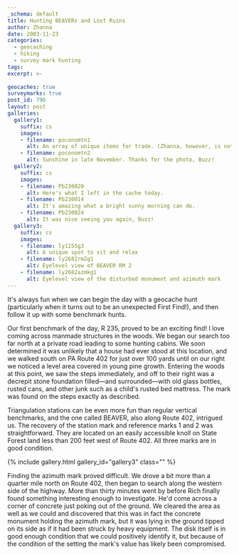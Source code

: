 ```yaml
---
_schema: default
title: Hunting BEAVERs and Lost Ruins
author: Zhanna
date: 2003-11-23
categories:
  - geocaching
  - hiking
  - survey mark hunting
tags:
excerpt: >- 
  
geocaches: true
surveymarks: true
post_id: 796
layout: post
galleries:
  gallery1:
    suffix: cs
    images:
    - filename: poconomtn1
      alt: An array of unique items for trade. (Zhanna, however, is not included.)
    - filename: poconomtn2
      alt: Sunshine in late November. Thanks for the photo, Buzz!
  gallery2:
    suffix: cs
    images:
    - filename: Pb230020
      alt: Here's what I left in the cache today.
    - filename: Pb230014
      alt: It's amazing what a bright sunny morning can do.    
    - filename: Pb230024  
      alt: It was nice seeing you again, Buzz!  
  gallery3:
    suffix: cs
    images:
    - filename: ly1155g3
      alt: A unique spot to sit and relax
    - filename: ly2682rm2g1
      alt: Eyelevel view of BEAVER RM 2
    - filename: ly2682azmkg1  
      alt: Eyelevel view of the disturbed monument and azimuth mark     
---
```


It's always fun when we can begin the day with a geocache hunt (particularly when it turns out to be an unexpected First Find!), and then follow it up with some benchmark hunts. 

Our first benchmark of the day, R 235, proved to be an exciting find! I love coming across manmade structures in the woods. We began our search too far north at a private road leading to some hunting cabins. We soon determined it was unlikely that a house had ever stood at this location, and we walked south on PA Route 402 for just over 100 yards until on our right we noticed a level area covered in young pine growth. Entering the woods at this point, we saw the steps immediately, and off to their right was a decrepit stone foundation filled—and surrounded—with old glass bottles, rusted cans, and other junk such as a child's rusted bed mattress. The mark was found on the steps exactly as described.

Triangulation stations can be even more fun than regular vertical benchmarks, and the one called BEAVER, also along Route 402, intrigued us. The recovery of the station mark and reference marks 1 and 2 was straightforward. They are located on an easily accessible knoll on State Forest land less than 200 feet west of Route 402. All three marks are in good condition.

{% include gallery.html gallery_id="gallery3" class="" %}

Finding the azimuth mark proved difficult. We drove a bit more than a quarter mile north on Route 402, then began to search along the western side of the highway. More than thirty minutes went by before Rich finally found something interesting enough to investigate. He'd come across a corner of concrete just poking out of the ground. We cleared the area as well as we could and discovered that this was in fact the concrete monument holding the azimuth mark, but it was lying in the ground tipped on its side as if it had been struck by heavy equipment. The disk itself is in good enough condition that we could positively identify it, but because of the condition of the setting the mark's value has likely been compromised.